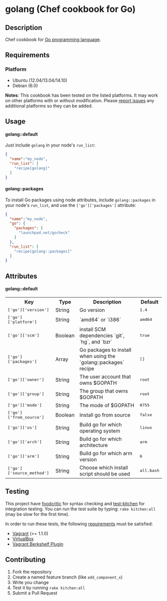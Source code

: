 # <a name="title"></a> golang (Chef cookbook for Go)

## <a name="description"></a> Description

Chef cookbook for [Go programming language](http://golang.org/).

## <a name="requirements"></a> Requirements

### <a name="requirements-platform"></a> Platform

* Ubuntu (12.04/13.04/14.10)
* Debian (6.0)

**Notes**: This cookbook has been tested on the listed platforms. It
may work on other platforms with or without modification. Please
[report issues](https://github.com/NOX73/chef-golang/issues) any additional platforms so they can be added.


## <a name="usage"></a> Usage

#### golang::default

Just include `golang` in your node's `run_list`:

```json
{
  "name":"my_node",
  "run_list": [
    "recipe[golang]"
  ]
}
```

#### golang::packages

To install Go packages using node attributes, include `golang::packages` in your node's `run_list`, and use the `['go']['packages']` attribute:

```json
{
  "name":"my_node",
  "go": {
    "packages": [
      "launchpad.net/gocheck"
    ]
  },
  "run_list": [
    "recipe[golang::packages]"
  ]
}
```


## <a name="attributes"></a> Attributes

#### golang::default
<table>
  <tr>
    <th>Key</th>
    <th>Type</th>
    <th>Description</th>
    <th>Default</th>
  </tr>
  <tr>
    <td><tt>['go']['version']</tt></td>
    <td>String</td>
    <td>Go version</td>
    <td><tt>1.4</tt></td>
  </tr>
  <tr>
    <td><tt>['go']['platform']</tt></td>
    <td>String</td>
    <td>`amd64` or `i386`</td>
    <td><tt>amd64</tt></td>
  </tr>
    <tr>
    <td><tt>['go']['scm']</tt></td>
    <td>Boolean</td>
    <td>install SCM dependencies `git`, `hg`, and `bzr`</td>
    <td><tt>true</tt></td>
  </tr>
  </tr>
  <tr>
    <td><tt>['go']['packages']</tt></td>
    <td>Array</td>
    <td>Go packages to install when using the `golang::packages` recipe</td>
    <td><tt>[]</tt></td>
  </tr>
  <tr>
    <td><tt>['go']['owner']</tt></td>
    <td>String</td>
    <td>The user account that owns $GOPATH</td>
    <td><tt>root</tt></td>
  </tr>
  <tr>
    <td><tt>['go']['group']</tt></td>
    <td>String</td>
    <td>The group that owns $GOPATH</td>
    <td><tt>root</tt></td>
  </tr>
  <tr>
    <td><tt>['go']['mode']</tt></td>
    <td>String</td>
    <td>The mode of $GOPATH</td>
    <td><tt>0755</tt></td>
  </tr>
  <tr>
    <td><tt>['go']['from_source']</tt></td>
    <td>Boolean</td>
    <td>Install go from source</td>
    <td><tt>false</tt></td>
  </tr>
  <tr>
    <td><tt>['go']['os']</tt></td>
    <td>String</td>
    <td>Build go for which operating system</td>
    <td><tt>linux</tt></td>
  </tr>
  <tr>
    <td><tt>['go']['arch']</tt></td>
    <td>String</td>
    <td>Build go for which architecture</td>
    <td><tt>arm</tt></td>
  </tr>
  <tr>
    <td><tt>['go']['arm']</tt></td>
    <td>String</td>
    <td>Build go for which arm version</td>
    <td><tt>6</tt></td>
  </tr>
  <tr>
    <td><tt>['go']['source_method']</tt></td>
    <td>String</td>
    <td>Choose which install script should be used</td>
    <td><tt>all.bash</tt></td>
  </tr>
</table>

## <a name="testing"></a> Testing

This project have [foodcritic](https://github.com/acrmp/foodcritic) for syntax checking and
[test-kitchen](https://github.com/opscode/test-kitchen) for integration testing. You can run the test suite by
typing: `rake kitchen:all` (may be slow for the first time).

In order to run these tests, the following
[requirements](https://github.com/opscode/kitchen-vagrant#-requirements) must be
satisfied:

* [Vagrant](http://vagrantup.com/) (>= 1.1.0)
* [VirtualBox](https://www.virtualbox.org/)
* [Vagrant Berkshelf Plugin](http://rubygems.org/gems/vagrant-berkshelf)

## <a name="contributing"></a> Contributing

1. Fork the repository
2. Create a named feature branch (like `add_component_x`)
3. Write you change
4. Test it by running `rake kitchen:all`
5. Submit a Pull Request
